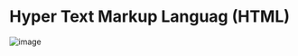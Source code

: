 # Hyper Text Markup Languag (HTML)


![image](https://github.com/user-attachments/assets/a1705568-97d9-434e-afdc-8a605bd6607c)

